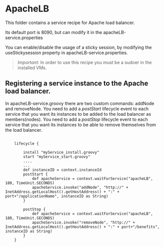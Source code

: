 # ApacheLB 
This folder contains a service recipe for Apache load balancer.

Its default port is 8090, but can modify it in the apacheLB-service.properties

You can enable/disable the usage of a sticky session, by modifying the useStickysession property in apacheLB-service.properties.


> *Important*: In order to use this recipe you must be a sudoer in the installed VMs.


## Registering a service instance to the Apache load balancer.

In apacheLB-service.groovy there are two custom commands: addNode and removeNode.
You need to add a *postStart* lifecycle event to each service that you want its instances to be added to the load balancer as members(nodes).
You need to add a *postStop* lifecycle event to each service that you want its instances to be able to remove themselves from the load balancer.

<pre><code>
	lifecycle {

		install "myService_install.groovy"
		start "myService_start.groovy"
		....
	    ...
		def instanceID = context.instanceId
		postStart {			
			def apacheService = context.waitForService("apacheLB", 180, TimeUnit.SECONDS)
			apacheService.invoke("addNode", "http://" + InetAddress.getLocalHost().getHostAddress() + ":" + port+"/applicationName", instanceID as String)
		}
		
		postStop {			
			def apacheService = context.waitForService("apacheLB", 180, TimeUnit.SECONDS)
			apacheService.invoke("removeNode", "http://" + InetAddress.getLocalHost().getHostAddress() + ":" + port+"/benefits", instanceID as String)			
		}		
	}
</pre></code>





